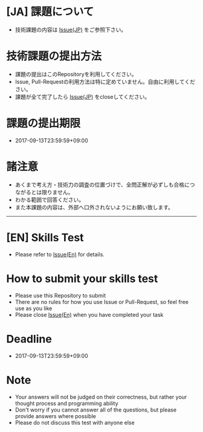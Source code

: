 # [JA] 課題について

* 技術課題の内容は [Issue(JP)](https://github.com/m-rec/75ebfda8e304719662996293e5b5407278164f99/issues/1) をご参照下さい。

# 技術課題の提出方法

* 課題の提出はこのRepositoryを利用してください。
* Issue, Pull-Requestの利用方法は特に定めていません。自由に利用してください。
* 課題が全て完了したら [Issue(JP)](https://github.com/m-rec/75ebfda8e304719662996293e5b5407278164f99/issues/1) をcloseしてください。

# 課題の提出期限

* 2017-09-13T23:59:59+09:00

# 諸注意

* あくまで考え方・技術力の調査の位置づけで、全問正解が必ずしも合格につながるとは限りません。
* わかる範囲で回答ください。
* また本課題の内容は、外部へ口外されないようにお願い致します。

---

# [EN] Skills Test 

* Please refer to [Issue(En)](https://github.com/m-rec/75ebfda8e304719662996293e5b5407278164f99/issues/2) for details.

# How to submit your skills test

* Please use this Repository to submit
* There are no rules for how you use Issue or Pull-Request, so feel free use as you like
* Please close [Issue(En)](https://github.com/m-rec/75ebfda8e304719662996293e5b5407278164f99/issues/2) when you have completed your task

# Deadline 

* 2017-09-13T23:59:59+09:00

# Note

* Your answers will not be judged on their correctness, but rather your thought process and programming ability
* Don't worry if you cannot answer all of the questions, but please provide answers where possible
* Please do not discuss this test with anyone else
